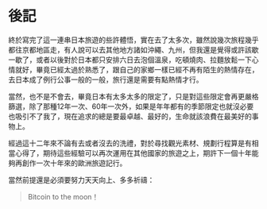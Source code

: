 # 後記

終於寫完了這一連串日本旅遊的些許體悟，實在去了太多次，雖然說幾次旅程幾乎都往京都地區走，有人說可以去其他地方諸如沖繩、九州，但我還是覺得或許該歇一歇了，或者以後對於日本都只安排六日去泡個溫泉，吃頓燒肉、拉麵放鬆一下心情就好，畢竟已經太過於熟悉了，跟自己的家鄉一樣已經不再有陌生的熱情存在，去日本成了例行公事一般的一般，旅行還是需要有點熱情才行。

當然，也不是不會去，畢竟日本有太多太多的限定了，只是對這些限定會再更嚴格篩選，除了那種12年一次、60年一次外，如果是年年都有的季節限定也就沒必要也吸引不了我了，現在追求的總是要最卓越、最好的，生命就該浪費在最美好的事物上。

經過這十二年來不論有去或者沒去的洗禮，對於尋找觀光素材、規劃行程算是有相當心得了，期待這些經驗可以再次運用在其他國家的旅遊之上，期許下一個十年能夠再創作一次十年來的歐洲旅遊記行。

當然前提還是必須要努力天天向上、多多祈禱：

> Bitcoin to the moon！
